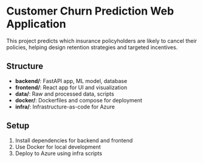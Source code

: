 # Customer Churn Prediction Web Application

This project predicts which insurance policyholders are likely to cancel their policies, helping design retention strategies and targeted incentives.

## Structure
- **backend/**: FastAPI app, ML model, database
- **frontend/**: React app for UI and visualization
- **data/**: Raw and processed data, scripts
- **docker/**: Dockerfiles and compose for deployment
- **infra/**: Infrastructure-as-code for Azure

## Setup
1. Install dependencies for backend and frontend
2. Use Docker for local development
3. Deploy to Azure using infra scripts
